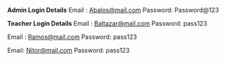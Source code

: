  
**Admin Login Details**
Email : Abalos@mail.com
Password: Password@123

**Teacher Login Details** 
Email : Baltazar@mail.com
Password: pass123

Email : Ramos@mail.com
Password: pass123

Email: Nitor@mail.com
Password: pass123
